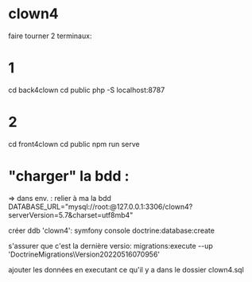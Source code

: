 # clown4

faire tourner 2 terminaux:
# 1 
cd back4clown
cd public
php -S localhost:8787

# 2
cd front4clown
cd public
npm run serve


# "charger" la bdd :

=> dans env. : relier à ma la bdd
DATABASE_URL="mysql://root:@127.0.0.1:3306/clown4?serverVersion=5.7&charset=utf8mb4"

créer ddb 'clown4':
symfony console doctrine:database:create

s'assurer que c'est la dernière versio:
migrations:execute --up 'DoctrineMigrations\Version20220516070956'

ajouter les données en executant ce qu'il y a dans le dossier clown4.sql

